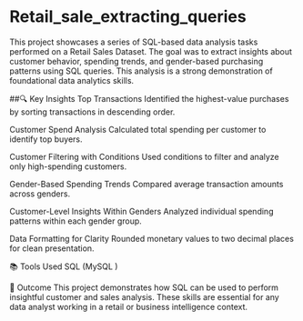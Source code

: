 # Retail_sale_extracting_queries
This project showcases a series of SQL-based data analysis tasks performed on a Retail Sales Dataset. 
The goal was to extract insights about customer behavior, spending trends, and gender-based purchasing patterns using SQL queries.
This analysis is a strong demonstration of foundational data analytics skills.

##🔍 Key Insights
Top Transactions
Identified the highest-value purchases by sorting transactions in descending order.

Customer Spend Analysis
Calculated total spending per customer to identify top buyers.

Customer Filtering with Conditions
Used conditions to filter and analyze only high-spending customers.

Gender-Based Spending Trends
Compared average transaction amounts across genders.

Customer-Level Insights Within Genders
Analyzed individual spending patterns within each gender group.

Data Formatting for Clarity
Rounded monetary values to two decimal places for clean presentation.

📚 Tools Used
SQL (MySQL )

🎯 Outcome
This project demonstrates how SQL can be used to perform insightful customer and sales analysis. 
These skills are essential for any data analyst working in a retail or business intelligence context.


